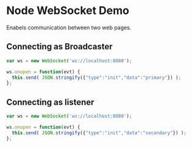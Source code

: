 Node WebSocket Demo
===================

Enabels communication between two web pages.

## Connecting as Broadcaster
```js
var ws = new WebSocket('ws://localhost:8080');

ws.onopen = function(evt) {
  this.send( JSON.stringify({"type":"init","data":"primary"}) );
};
```
## Connecting as listener
```js
var ws = new WebSocket('ws://localhost:8080');

ws.onopen = function(evt) {
  this.send( JSON.stringify({"type":"init","data":"secondary"}) );
};
```
